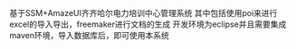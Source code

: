 基于SSM+AmazeUI齐齐哈尔电力培训中心管理系统
其中包括使用poi来进行excel的导入导出，freemaker进行文档的生成
开发环境为eclipse并且需要集成maven环境，导入数据库后，即可使用本系统
